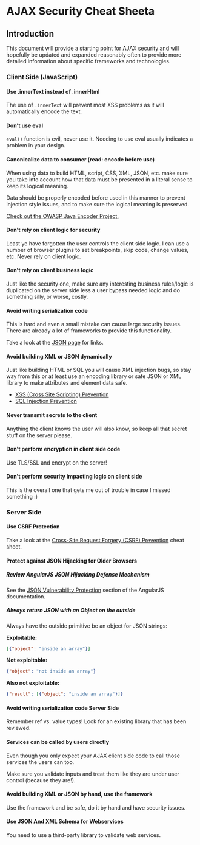 # AJAX Security Cheat Sheeta

## Introduction

This document will provide a starting point for AJAX security and will hopefully be updated and expanded reasonably often to provide more detailed information about specific frameworks and technologies.

### Client Side (JavaScript)

#### Use .innerText instead of .innerHtml

The use of `.innerText` will prevent most XSS problems as it will automatically encode the text.

#### Don't use eval

`eval()` function is evil, never use it. Needing to use eval usually indicates a problem in your design.

#### Canonicalize data to consumer (read: encode before use)

When using data to build HTML, script, CSS, XML, JSON, etc. make sure you take into account how that data must be presented in a literal sense to keep its logical meaning.

Data should be properly encoded before used in this manner to prevent injection style issues, and to make sure the logical meaning is preserved.

[Check out the OWASP Java Encoder Project.](https://owasp.org/www-project-java-encoder/)

#### Don't rely on client logic for security

Least ye have forgotten the user controls the client side logic. I can use a number of browser plugins to set breakpoints, skip code, change values, etc. Never rely on client logic.

#### Don't rely on client business logic

Just like the security one, make sure any interesting business rules/logic is duplicated on the server side less a user bypass needed logic and do something silly, or worse, costly.

#### Avoid writing serialization code

This is hard and even a small mistake can cause large security issues. There are already a lot of frameworks to provide this functionality.

Take a look at the [JSON page](http://www.json.org/) for links.

#### Avoid building XML or JSON dynamically

Just like building HTML or SQL you will cause XML injection bugs, so stay way from this or at least use an encoding library or safe JSON or XML library to make attributes and element data safe.

- [XSS (Cross Site Scripting) Prevention](Cross_Site_Scripting_Prevention_Cheat_Sheet.md)
- [SQL Injection Prevention](SQL_Injection_Prevention_Cheat_Sheet.md)

#### Never transmit secrets to the client

Anything the client knows the user will also know, so keep all that secret stuff on the server please.

#### Don't perform encryption in client side code

Use TLS/SSL and encrypt on the server!

#### Don't perform security impacting logic on client side

This is the overall one that gets me out of trouble in case I missed something :)

### Server Side

#### Use CSRF Protection

Take a look at the [Cross-Site Request Forgery (CSRF) Prevention](Cross-Site_Request_Forgery_Prevention_Cheat_Sheet.md) cheat sheet.

#### Protect against JSON Hijacking for Older Browsers

##### Review AngularJS JSON Hijacking Defense Mechanism

See the [JSON Vulnerability Protection](https://docs.angularjs.org/api/ng/service/$http#json-vulnerability-protection) section of the AngularJS documentation.

##### Always return JSON with an Object on the outside

Always have the outside primitive be an object for JSON strings:

**Exploitable:**

```json
[{"object": "inside an array"}]
```

**Not exploitable:**

```json
{"object": "not inside an array"}
```

**Also not exploitable:**

```json
{"result": [{"object": "inside an array"}]}
```

#### Avoid writing serialization code Server Side

Remember ref vs. value types! Look for an existing library that has been reviewed.

#### Services can be called by users directly

Even though you only expect your AJAX client side code to call those services the users can too.

Make sure you validate inputs and treat them like they are under user control (because they are!).

#### Avoid building XML or JSON by hand, use the framework

Use the framework and be safe, do it by hand and have security issues.

#### Use JSON And XML Schema for Webservices

You need to use a third-party library to validate web services.

